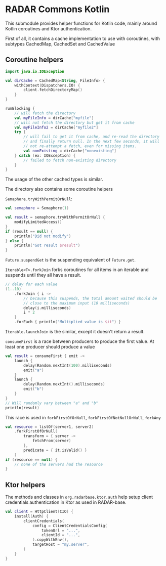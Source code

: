 # RADAR Commons Kotlin

This submodule provides helper functions for Kotlin code, mainly around Kotlin coroutines and Ktor authentication.

First of all, it contains a cache implementation to use with coroutines, with subtypes CachedMap, CachedSet and CachedValue

## Coroutine helpers

```kotlin
import java.io.IOException

val dirCache = CachedMap<String, FileInfo> {
    withContext(Dispatchers.IO) {
        client.fetchDirectoryMap()
    }
}

runBlocking {
    // will fetch the directory
    val myFileInfo = dirCache["myfile"]
    // will not fetch the directory but get it from cache
    val myFileInfo2 = dirCache["myfile2"] 
    try {
        // will fail to get it from cache, and re-read the directory
        // and finally return null. In the next few seconds, it will
        // not re-attempt a fetch, even for missing items.
        val nonExisting = dirCache["nonexisting"]
    } catch (ex: IOException) {
        // failed to fetch non-existing directory
    }
}
```

The usage of the other cached types is similar.

The directory also contains some coroutine helpers

`Semaphore.tryWithPermitOrNull`:

```kotlin
val semaphore = Semaphore(1)

val result = semaphore.tryWithPermitOrNull {
    modifyLimitedAccess()
}
if (result == null) {
    println("Did not modify")
} else {
    println("Got result $result")
}
```

`Future.suspendGet` is the suspending equivalent of `Future.get`.

`Iterable<T>.forkJoin` forks coroutines for all items in an iterable and suspends until they all have a result.

```kotlin
// delay for each value
(1..10)
    .forkJoin { i ->
        // because this suspends, the total amount waited should be
        // close to the maximum input (10 milliseconds)
        delay(i.milliseconds)
        i * 2
    }
    .forEach { println("Multiplied value is $it") }
```

`Iterable.launchJoin` is the similar, except it doesn't return a result.

`consumeFirst` is a race between producers to produce the first value. At least one producer should produce a value

```kotlin
val result = consumeFirst { emit ->
    launch {
        delay(Random.nextInt(100).milliseconds)
        emit("a")
    }
    launch {
        delay(Random.nextInt().milliseconds)
        emit("b")
    }
}
// Will randomly vary between "a" and "b"
println(result)
```

This race is used in `forkFirstOfOrNull`, `forkFirstOfNotNullOrNull`, `forkAny`

```kotlin
val resource = listOf(server1, server2)
    .forkFirstOfOrNull(
        transform = { server ->
            fetchFrom(server)
        },
        predicate = { it.isValid() }
    )
if (resource == null) {
    // none of the servers had the resource
}
```

## Ktor helpers

The methods and classes in `org.radarbase.ktor.auth` help setup client credentials authentication in Ktor as used in RADAR-base.

```kotlin
val client = HttpClient(CIO) {
    install(Auth) {
        clientCredentials(
            config = ClientCredentialsConfig(
                tokenUrl = "...",
                clientId = "...",
            ).copyWithEnv(),
            targetHost = "my.server",
        )
    }
}
```
